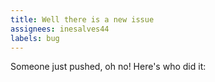```yaml
---
title: Well there is a new issue
assignees: inesalves44
labels: bug
---
```

Someone just pushed, oh no! Here's who did it: 
